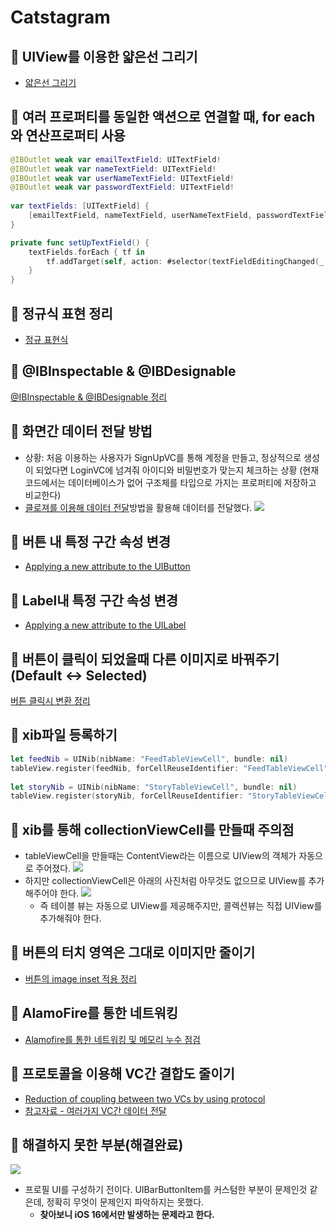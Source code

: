 # Catstagram

## 🍎 UIView를 이용한 얇은선 그리기
- [얇은선 그리기](https://github.com/KayAhn0126/iOS-Study/tree/main/UI/DrawingAThinLineUsingUIView)

## 🍎 여러 프로퍼티를 동일한 액션으로 연결할 때, for each와 연산프로퍼티 사용
```swift
@IBOutlet weak var emailTextField: UITextField!
@IBOutlet weak var nameTextField: UITextField!
@IBOutlet weak var userNameTextField: UITextField!
@IBOutlet weak var passwordTextField: UITextField!
    
var textFields: [UITextField] {
    [emailTextField, nameTextField, userNameTextField, passwordTextField]
}

private func setUpTextField() {
    textFields.forEach { tf in
        tf.addTarget(self, action: #selector(textFieldEditingChanged(_:)), for: .editingChanged)
    }
}
```

## 🍎 정규식 표현 정리
- [정규 표현식](https://github.com/KayAhn0126/iOS-Study/tree/main/GrammarAndKnowledge/RegularExpression)

## 🍎 @IBInspectable & @IBDesignable
[@IBInspectable & @IBDesignable 정리](https://github.com/KayAhn0126/iOS-Study/tree/main/UI/IBInspectable)

## 🍎 화면간 데이터 전달 방법
- 상황: 처음 이용하는 사용자가 SignUpVC를 통해 계정을 만들고, 정상적으로 생성이 되었다면 LoginVC에 넘겨줘 아이디와 비밀번호가 맞는지 체크하는 상황 (현재 코드에서는 데이터베이스가 없어 구조체를 타입으로 가지는 프로퍼티에 저장하고 비교한다)
- [클로져를 이용해 데이터 전달](https://github.com/KayAhn0126/iOS-Study/tree/main/UI/DataTransferBetweenScreens)방법을 활용해 데이터를 전달했다.
![](https://i.imgur.com/d58boIU.png)

## 🍎 버튼 내 특정 구간 속성 변경
- [Applying a new attribute to the UIButton](https://github.com/KayAhn0126/iOS-Study/tree/main/UI/ApplyingAttributeToButton)

## 🍎 Label내 특정 구간 속성 변경
- [Applying a new attribute to the UILabel](https://github.com/KayAhn0126/iOS-Study/tree/main/UI/ApplyingAttributeToLabel)

## 🍎 버튼이 클릭이 되었을때 다른 이미지로 바꿔주기 (Default <-> Selected)
[버튼 클릭시 변환 정리](https://github.com/KayAhn0126/iOS-Study/tree/main/UI/WhenButtonIsSelected)

## 🍎 xib파일 등록하기
```swift
let feedNib = UINib(nibName: "FeedTableViewCell", bundle: nil)
tableView.register(feedNib, forCellReuseIdentifier: "FeedTableViewCell")
        
let storyNib = UINib(nibName: "StoryTableViewCell", bundle: nil)
tableView.register(storyNib, forCellReuseIdentifier: "StoryTableViewCell")
```
## 🍎 xib를 통해 collectionViewCell를 만들때 주의점
- tableViewCell을 만들때는 ContentView라는 이름으로 UIView의 객체가 자동으로 주어졌다.
    ![](https://i.imgur.com/4WoMAuv.jpg)
- 하지만 collectionViewCell은 아래의 사진처럼 아무것도 없으므로 UIView를 추가 해주어야 한다.
    ![](https://i.imgur.com/0ptdRoM.jpg)
    - 즉 테이블 뷰는 자동으로 UIView를 제공해주지만, 콜렉션뷰는 직접 UIView를 추가해줘야 한다.

## 🍎 버튼의 터치 영역은 그대로 이미지만 줄이기
- [버튼의 image inset 적용 정리](https://github.com/KayAhn0126/iOS-Study/tree/main/UI/ApplyingImageInset)

## 🍎 AlamoFire를 통한 네트워킹
- [Alamofire를 통한 네트워킹 및 메모리 누수 점검](https://github.com/KayAhn0126/Network/tree/main/Catstagram_Alamofire)

## 🍎 프로토콜을 이용해 VC간 결합도 줄이기
- [Reduction of coupling between two VCs by using protocol](https://github.com/KayAhn0126/iOS-Study/tree/main/DesignPattern/DelegateWithProtocolExample)
- [참고자료 - 여러가지 VC간 데이터 전달](https://github.com/KayAhn0126/iOS-Study/tree/main/UI/DataTransferBetweenScreens)

## 🍎 해결하지 못한 부분(해결완료)
![](https://i.imgur.com/zBLkjnm.png)
- 프로필 UI를 구성하기 전이다. UIBarButtonItem를 커스텀한 부분이 문제인것 같은데, 정확히 무엇이 문제인지 파악하지는 못했다.
    - **찾아보니 iOS 16에서만 발생하는 문제라고 한다.**


